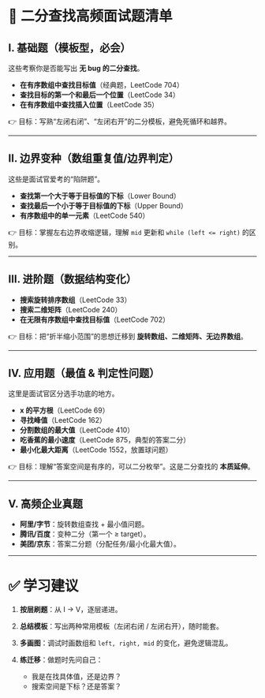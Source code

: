 # 🧭 二分查找高频面试题清单

## Ⅰ. 基础题（模板型，必会）

这些考察你是否能写出 **无 bug 的二分查找**。

* **在有序数组中查找目标值**（经典题，LeetCode 704）
* **查找目标的第一个和最后一个位置**（LeetCode 34）
* **在有序数组中查找插入位置**（LeetCode 35）

👉 目标：写熟“左闭右闭”、“左闭右开”的二分模板，避免死循环和越界。

---

## Ⅱ. 边界变种（数组重复值/边界判定）

这些是面试官爱考的“陷阱题”。

* **查找第一个大于等于目标值的下标**（Lower Bound）
* **查找最后一个小于等于目标值的下标**（Upper Bound）
* **有序数组中的单一元素**（LeetCode 540）

👉 目标：掌握左右边界收缩逻辑，理解 `mid` 更新和 `while (left <= right)` 的区别。

---

## Ⅲ. 进阶题（数据结构变化）

* **搜索旋转排序数组**（LeetCode 33）
* **搜索二维矩阵**（LeetCode 240）
* **在无限有序数组中查找目标值**（LeetCode 702）

👉 目标：把“折半缩小范围”的思想迁移到 **旋转数组、二维矩阵、无边界数组**。

---

## Ⅳ. 应用题（最值 & 判定性问题）

这里是面试官区分选手功底的地方。

* **x 的平方根**（LeetCode 69）
* **寻找峰值**（LeetCode 162）
* **分割数组的最大值**（LeetCode 410）
* **吃香蕉的最小速度**（LeetCode 875，典型的答案二分）
* **最小化最大距离**（LeetCode 1552，放置球问题）

👉 目标：理解“答案空间是有序的，可以二分枚举”。这是二分查找的 **本质延伸**。

---

## Ⅴ. 高频企业真题

* **阿里/字节**：旋转数组查找 + 最小值问题。
* **腾讯/百度**：变种二分（第一个 ≥ target）。
* **美团/京东**：答案二分题（分配任务/最小化最大值）。

---

# ✅ 学习建议

1. **按层刷题**：从 I → V，逐层递进。
2. **总结模板**：写出两种常用模板（左闭右闭 / 左闭右开），随时能套。
3. **多画图**：调试时画数组和 `left, right, mid` 的变化，避免逻辑混乱。
4. **练迁移**：做题时先问自己：

   * 我是在找具体值，还是边界？
   * 搜索空间是下标？还是答案？
